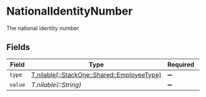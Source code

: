 # NationalIdentityNumber

The national identity number


## Fields

| Field                                                                              | Type                                                                               | Required                                                                           | Description                                                                        | Example                                                                            |
| ---------------------------------------------------------------------------------- | ---------------------------------------------------------------------------------- | ---------------------------------------------------------------------------------- | ---------------------------------------------------------------------------------- | ---------------------------------------------------------------------------------- |
| `type`                                                                             | [T.nilable(::StackOne::Shared::EmployeeType)](../../models/shared/employeetype.md) | :heavy_minus_sign:                                                                 | N/A                                                                                |                                                                                    |
| `value`                                                                            | *T.nilable(::String)*                                                              | :heavy_minus_sign:                                                                 | N/A                                                                                | 123456789                                                                          |